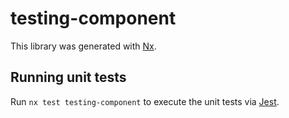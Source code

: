 # testing-component

This library was generated with [Nx](https://nx.dev).

## Running unit tests

Run `nx test testing-component` to execute the unit tests via [Jest](https://jestjs.io).
